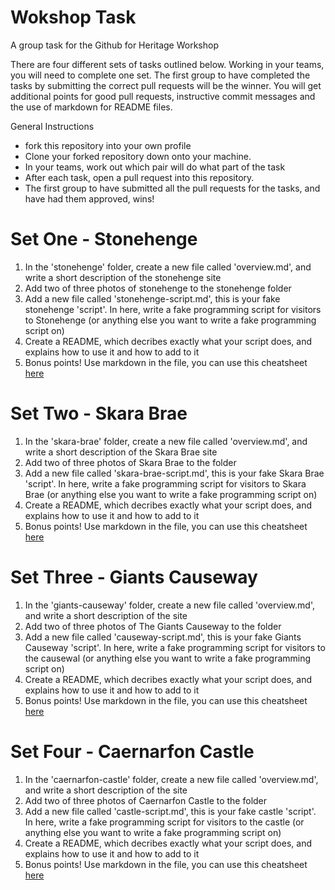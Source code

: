# Wokshop Task
A group task for the Github for Heritage Workshop

There are four different sets of tasks outlined below. Working in your teams, you will need to complete one set. The first group to have completed the tasks by submitting the correct pull requests will be the winner. You will get additional points for good pull requests, instructive commit messages and the use of markdown for README files.

General Instructions

- fork this repository into your own profile
- Clone your forked repository down onto your machine. 
- In your teams, work out which pair will do what part of the task
- After each task, open a pull request into this repository.
- The first group to have submitted all the pull requests for the tasks, and have had them approved, wins!

# Set One - Stonehenge

1. In the 'stonehenge' folder, create a new file called 'overview.md', and write a short description of the stonehenge site
2. Add two of three photos of stonehenge to the stonehenge folder
3. Add a new file called 'stonehenge-script.md', this is your fake stonehenge 'script'. In here, write a fake programming script for visitors to Stonehenge (or anything else you want to write a fake programming script on)
4. Create a README, which decribes exactly what your script does, and explains how to use it and how to add to it
4. Bonus points! Use markdown in the file, you can use this cheatsheet [here](https://github.com/adam-p/markdown-here/wiki/Markdown-Cheatsheet#lists)


# Set Two - Skara Brae

1. In the 'skara-brae' folder, create a new file called 'overview.md', and write a short description of the Skara Brae site
2. Add two of three photos of Skara Brae to the folder
3. Add a new file called 'skara-brae-script.md', this is your fake Skara Brae 'script'. In here, write a fake programming script for visitors to Skara Brae (or anything else you want to write a fake programming script on)
4. Create a README, which decribes exactly what your script does, and explains how to use it and how to add to it
4. Bonus points! Use markdown in the file, you can use this cheatsheet [here](https://github.com/adam-p/markdown-here/wiki/Markdown-Cheatsheet#lists)


# Set Three - Giants Causeway

1. In the 'giants-causeway' folder, create a new file called 'overview.md', and write a short description of the site
2. Add two of three photos of The Giants Causeway to the  folder
3. Add a new file called 'causeway-script.md', this is your fake Giants Causeway 'script'. In here, write a fake programming script for visitors to the causewal (or anything else you want to write a fake programming script on)
4. Create a README, which decribes exactly what your script does, and explains how to use it and how to add to it
4. Bonus points! Use markdown in the file, you can use this cheatsheet [here](https://github.com/adam-p/markdown-here/wiki/Markdown-Cheatsheet#lists)

# Set Four - Caernarfon Castle

1. In the 'caernarfon-castle' folder, create a new file called 'overview.md', and write a short description of the site
2. Add two of three photos of Caernarfon Castle to the  folder
3. Add a new file called 'castle-script.md', this is your fake castle 'script'. In here, write a fake programming script for visitors to the castle (or anything else you want to write a fake programming script on)
4. Create a README, which decribes exactly what your script does, and explains how to use it and how to add to it
4. Bonus points! Use markdown in the file, you can use this cheatsheet [here](https://github.com/adam-p/markdown-here/wiki/Markdown-Cheatsheet#lists)
